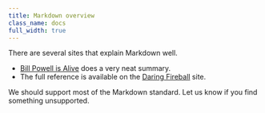 ```yaml
---
title: Markdown overview
class_name: docs
full_width: true
---
```


There are several sites that explain Markdown well. 

- [Bill Powell is Alive](http://billpowellisalive.com/blog/markdown-syntax) does a very neat summary. 
- The full reference is available on the [Daring Fireball](http://daringfireball.net/projects/markdown/syntax#html) site. 

We should support most of the Markdown standard. Let us know if you find something unsupported.


